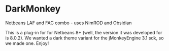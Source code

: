 # DarkMonkey
Netbeans LAF and FAC combo - uses NimROD and Obsidian

This is a plug-in for for Netbeans 8+ (well, the version it was developed for is 8.0.2). We wanted a dark theme variant for the jMonkeyEngine 3.1 sdk, so we made one. Enjoy! 

